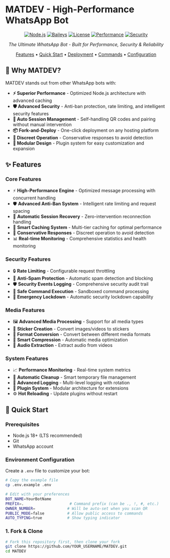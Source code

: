 # MATDEV - High-Performance WhatsApp Bot

<div align="center">

[![Node.js](https://img.shields.io/badge/Node.js-18+-brightgreen.svg)](https://nodejs.org/)
[![Baileys](https://img.shields.io/badge/Baileys-Latest-blue.svg)](https://github.com/WhiskeySockets/Baileys)
[![License](https://img.shields.io/badge/License-MIT-green.svg)](LICENSE)
[![Performance](https://img.shields.io/badge/Performance-High-orange.svg)]()
[![Security](https://img.shields.io/badge/Security-Advanced-red.svg)]()

*The Ultimate WhatsApp Bot - Built for Performance, Security & Reliability*

[Features](#features) • [Quick Start](#quick-start) • [Deployment](#deployment) • [Commands](#commands) • [Configuration](#configuration)

</div>

## 🚀 Why MATDEV?

MATDEV stands out from other WhatsApp bots with:

- **⚡ Superior Performance** - Optimized Node.js architecture with advanced caching
- **🛡️ Advanced Security** - Anti-ban protection, rate limiting, and intelligent security features
- **🔄 Auto Session Management** - Self-handling QR codes and pairing without manual intervention
- **📦 Fork-and-Deploy** - One-click deployment on any hosting platform
- **🎯 Discreet Operation** - Conservative responses to avoid detection
- **🔧 Modular Design** - Plugin system for easy customization and expansion

## ✨ Features

### Core Features
- ⚡ **High-Performance Engine** - Optimized message processing with concurrent handling
- 🛡️ **Advanced Anti-Ban System** - Intelligent rate limiting and request spacing
- 🔄 **Automatic Session Recovery** - Zero-intervention reconnection handling
- 💾 **Smart Caching System** - Multi-tier caching for optimal performance
- 🎯 **Conservative Responses** - Discreet operation to avoid detection
- 📊 **Real-time Monitoring** - Comprehensive statistics and health monitoring

### Security Features
- 🔒 **Rate Limiting** - Configurable request throttling
- 🚫 **Anti-Spam Protection** - Automatic spam detection and blocking
- 🛡️ **Security Events Logging** - Comprehensive security audit trail
- 🔐 **Safe Command Execution** - Sandboxed command processing
- 🚨 **Emergency Lockdown** - Automatic security lockdown capability

### Media Features
- 🖼️ **Advanced Media Processing** - Support for all media types
- 🎨 **Sticker Creation** - Convert images/videos to stickers
- 🔄 **Format Conversion** - Convert between different media formats
- 📱 **Smart Compression** - Automatic media optimization
- 🎵 **Audio Extraction** - Extract audio from videos

### System Features
- 📈 **Performance Monitoring** - Real-time system metrics
- 🧹 **Automatic Cleanup** - Smart temporary file management
- 📝 **Advanced Logging** - Multi-level logging with rotation
- 🔧 **Plugin System** - Modular architecture for extensions
- ⚙️ **Hot Reloading** - Update plugins without restart

## 🚀 Quick Start

### Prerequisites
- Node.js 18+ (LTS recommended)
- Git
- WhatsApp account

### Environment Configuration
Create a `.env` file to customize your bot:
```bash
# Copy the example file
cp .env.example .env

# Edit with your preferences
BOT_NAME=YourBotName
PREFIX=.                    # Command prefix (can be ., !, #, etc.)
OWNER_NUMBER=              # Will be auto-set when you scan QR
PUBLIC_MODE=false          # Allow public access to commands
AUTO_TYPING=true           # Show typing indicator
```

### 1. Fork & Clone
```bash
# Fork this repository first, then clone your fork
git clone https://github.com/YOUR_USERNAME/MATDEV.git
cd MATDEV

